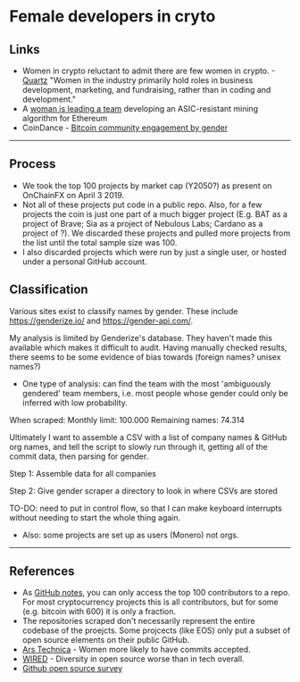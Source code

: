 # Female developers in cryto

## Links
* Women in crypto reluctant to admit there are few women in crypto. -[Quartz](https://qz.com/1262167/the-first-rule-of-being-a-woman-in-crypto-is-you-do-not-talk-about-being-a-woman-in-crypto/)
"Women in the industry primarily hold roles in business development, marketing, and fundraising, rather than in coding and development."
* A [woman is leading a team](https://www.wired.com/story/fight-over-specialized-chips-threatens-ethereum-split/) developing an ASIC-resistant mining algorithm for Ethereum
* CoinDance - [Bitcoin community engagement by gender](https://coin.dance/stats/gender)

-----

## Process

* We took the top 100 projects by market cap (Y2050?) as present on OnChainFX on April 3 2019.
* Not all of these projects put code in a public repo. Also, for a few projects the coin is just one part of a much bigger project (E.g. BAT as a project of Brave; Sia as a project of Nebulous Labs; Cardano as a project of ?). We discarded these projects and pulled more projects from the list until the total sample size was 100.
* I also discarded projects which were run by just a single user, or hosted under a personal GitHub account.



## Classification
Various sites exist to classify names by gender. These include https://genderize.io/ and https://gender-api.com/.

My analysis is limited by Genderize's database. They haven't made this available which makes it difficult to audit. Having manually checked results, there seems to be some evidence of bias towards (foreign names? unisex names?)

* One type of analysis: can find the team with the most 'ambiguously gendered' team members, i.e. most people whose gender could only be inferred with low probability.

When scraped:
Monthly limit: 100.000
Remaining names: 74.314


Ultimately I want to assemble a CSV with a list of company names & GitHub org names, and tell the script to slowly run through it, getting all of the commit data, then parsing for gender.

Step 1: Assemble data for all companies

Step 2: Give gender scraper a directory to look in where CSVs are stored


TO-DO: need to put in control flow, so that I can make keyboard interrupts without needing to start the whole thing again.

* Also: some projects are set up as users (Monero) not orgs. 

---
## References


* As [GitHub notes](https://help.github.com/en/articles/viewing-contribution-activity-in-a-repository), you can only access the top 100 contributors to a repo. For most cryptocurrency projects this is all contributors, but for some (e.g. bitcoin with 600) it is only a fraction.
* The repositories scraped don't necessarily represent the entire codebase of the proejcts. Some projcects (like EOS) only put a subset of open source elements on their public GitHub.
* [Ars Technica](https://arstechnica.com/information-technology/2016/02/data-analysis-of-github-contributions-reveals-unexpected-gender-bias/) - Women more likely to have commits accepted.
* [WIRED](https://www.wired.com/2017/06/diversity-open-source-even-worse-tech-overall/) - Diversity in open source worse than in tech overall. 
* [Github open source survey](https://opensourcesurvey.org/2017/)